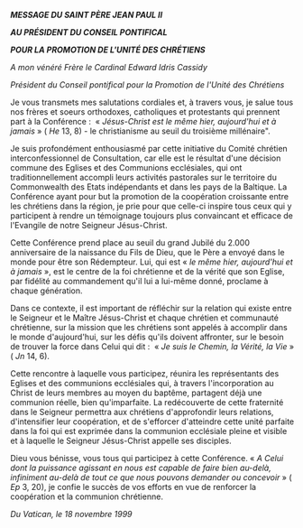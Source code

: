 ***MESSAGE DU SAINT PÈRE JEAN PAUL II***

***AU PRÉSIDENT DU CONSEIL PONTIFICAL***

***POUR LA PROMOTION DE L'UNITÉ DES CHRÉTIENS***

*A mon vénéré Frère le Cardinal Edward Idris Cassidy*

*Président du Conseil pontifical pour la Promotion de l'Unité des Chrétiens*

Je vous transmets mes salutations cordiales et, à travers vous, je salue tous nos frères et soeurs orthodoxes, catholiques et protestants qui prennent part à la Conférence :  « *Jésus-Christ est le même hier, aujourd'hui et à jamais* » ( *He* 13, 8) - le christianisme au seuil du troisième millénaire".

Je suis profondément enthousiasmé par cette initiative du Comité chrétien interconfessionnel de Consultation, car elle est le résultat d'une décision commune des Eglises et des Communions ecclésiales, qui ont traditionnellement accompli leurs activités pastorales sur le territoire du Commonwealth des Etats indépendants et dans les pays de la Baltique. La Conférence ayant pour but la promotion de la coopération croissante entre les chrétiens dans la région, je prie pour que celle-ci inspire tous ceux qui y participent à rendre un témoignage toujours plus convaincant et efficace de l'Evangile de notre Seigneur Jésus-Christ.

Cette Conférence prend place au seuil du grand Jubilé du 2.000 anniversaire de la naissance du Fils de Dieu, que le Père a envoyé dans le monde pour être son Rédempteur. Lui, qui est « *le même hier, aujourd'hui et à jamais* », est le centre de la foi chrétienne et de la vérité que son Eglise, par fidélité au commandement qu'il lui a lui-même donné, proclame à chaque génération.

Dans ce contexte, il est important de réfléchir sur la relation qui existe entre le Seigneur et le Maître Jésus-Christ et chaque chrétien et communauté chrétienne, sur la mission que les chrétiens sont appelés à accomplir dans le monde d'aujourd'hui, sur les défis qu'ils doivent affronter, sur le besoin de trouver la force dans Celui qui dit :  « *Je suis le Chemin, la Vérité, la Vie* » ( *Jn* 14, 6).

Cette rencontre à laquelle vous participez, réunira les représentants des Eglises et des communions ecclésiales qui, à travers l'incorporation au Christ de leurs membres au moyen du baptême, partagent déjà une communion réelle, bien qu'imparfaite. La redécouverte de cette fraternité dans le Seigneur permettra aux chrétiens d'approfondir leurs relations, d'intensifier leur coopération, et de s'efforcer d'atteindre cette unité parfaite dans la foi qui est exprimée dans la communion ecclésiale pleine et visible et à laquelle le Seigneur Jésus-Christ appelle ses disciples.

Dieu vous bénisse, vous tous qui participez à cette Conférence. « *A Celui dont la puissance agissant en nous est capable de faire bien au-delà, infiniment au-delà de tout ce que nous pouvons demander ou concevoir* » ( *Ep* 3, 20), je confie le succès de vos efforts en vue de renforcer la coopération et la communion chrétienne.

*Du Vatican, le 18 novembre 1999*
